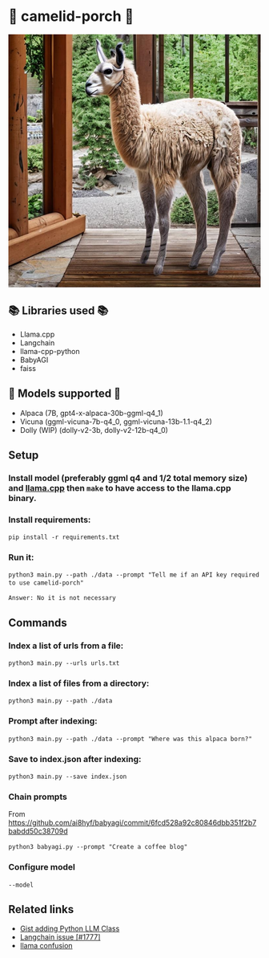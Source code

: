 # 🐪 camelid-porch 🦙 

![](./camelid.jpeg)

## 📚 Libraries used 📚

* Llama.cpp
* Langchain
* llama-cpp-python
* BabyAGI
* faiss

## 🚜 Models supported 🚜

* Alpaca (7B, gpt4-x-alpaca-30b-ggml-q4_1)
* Vicuna (ggml-vicuna-7b-q4_0, ggml-vicuna-13b-1.1-q4_2)
* Dolly (WIP) (dolly-v2-3b, dolly-v2-12b-q4_0)

## Setup

### Install model (preferably ggml q4 and 1/2 total memory size) and [llama.cpp](https://github.com/ggerganov/llama.cpp) then `make` to have access to the llama.cpp binary.

### Install requirements:

```
pip install -r requirements.txt
```

### Run it:
```
python3 main.py --path ./data --prompt "Tell me if an API key required to use camelid-porch"
```

```
Answer: No it is not necessary
```

## Commands

### Index a list of urls from a file:

```
python3 main.py --urls urls.txt
```

### Index a list of files from a directory:

```
python3 main.py --path ./data
```

### Prompt after indexing:

```
python3 main.py --path ./data --prompt "Where was this alpaca born?"
```

### Save to index.json after indexing:

```
python3 main.py --save index.json
```


### Chain prompts 
From https://github.com/ai8hyf/babyagi/commit/6fcd528a92c80846dbb351f2b7babdd50c38709d

```
python3 babyagi.py --prompt "Create a coffee blog"
```

### Configure model

```
--model
```

## Related links
* [Gist adding Python LLM Class](https://gist.github.com/lukestanley/6517823485f88a40a09979c1a19561ce_)
* [Langchain issue [#1777]](https://github.com/hwchase17/langchain/issues/1777)
* [llama confusion](https://github.com/yoheinakajima/babyagi/issues/130)